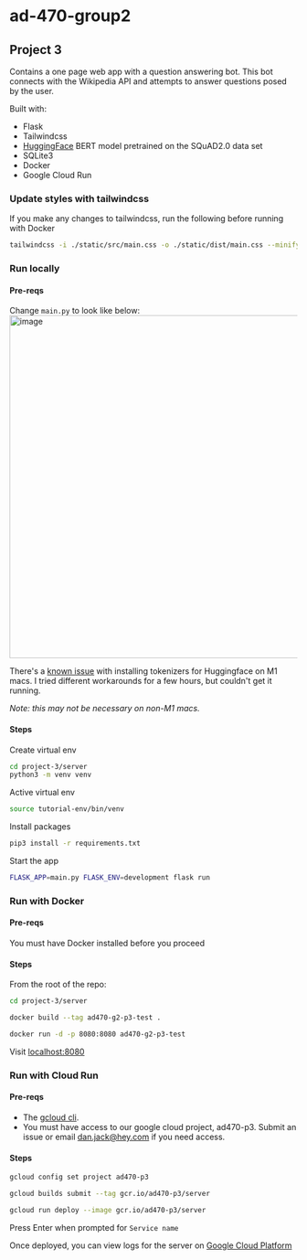 # ad-470-group2

## Project 3

Contains a one page web app with a question answering bot. This bot connects with the Wikipedia API and attempts to answer questions posed by the user.

Built with:

* Flask
* Tailwindcss
* [HuggingFace](https://huggingface.co/deepset/bert-base-cased-squad2?context=My+name+is+Sarah+and+I+live+in+London&question=Where+do+I+live%3F) BERT model pretrained on the SQuAD2.0 data set
* SQLite3
* Docker
* Google Cloud Run

### Update styles with tailwindcss

If you make any changes to tailwindcss, run the following before running with Docker

```bash
tailwindcss -i ./static/src/main.css -o ./static/dist/main.css --minify
```

### Run locally

#### Pre-reqs

Change `main.py` to look like below:  
<img width="600" alt="image" src="https://user-images.githubusercontent.com/30481844/170155980-273a8df2-a09f-4831-ab92-3cb6aa50048a.png">

There's a [known issue](https://github.com/actions/runner/issues/805) with installing tokenizers for Huggingface on M1 macs. I tried different workarounds for a few hours, but couldn't get it running.

_Note: this may not be necessary on non-M1 macs._

#### Steps

Create virtual env

```bash
cd project-3/server
python3 -m venv venv
```

Active virtual env

```bash
source tutorial-env/bin/venv
```

Install packages

```bash
pip3 install -r requirements.txt
```

Start the app

```bash
FLASK_APP=main.py FLASK_ENV=development flask run
```

### Run with Docker

#### Pre-reqs

You must have Docker installed before you proceed

#### Steps

From the root of the repo:

```bash
cd project-3/server
```

```bash
docker build --tag ad470-g2-p3-test .
```

```bash
docker run -d -p 8080:8080 ad470-g2-p3-test
```

Visit [localhost:8080](localhost:8080)

### Run with Cloud Run

#### Pre-reqs

* The [gcloud cli](https://cloud.google.com/sdk/docs/install).
* You must have access to our google cloud project, ad470-p3. Submit an issue or email dan.jack@hey.com if you need access.

#### Steps

```bash
gcloud config set project ad470-p3
```

```bash
gcloud builds submit --tag gcr.io/ad470-p3/server
```

```bash
gcloud run deploy --image gcr.io/ad470-p3/server
```

Press Enter when prompted for `Service name`

Once deployed, you can view logs for the server on [Google Cloud Platform](https://console.cloud.google.com/run/detail/us-central1/server/logs?project=ad470-p3)
